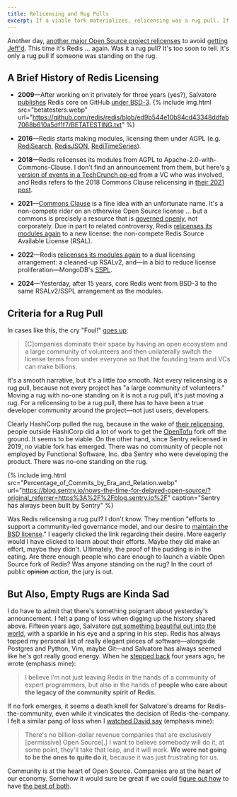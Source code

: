 ```yaml
---
title: Relicensing and Rug Pulls
excerpt: If a viable fork materializes, relicensing was a rug pull. If not, it wasn't ... and that's kinda sad.
---
```


Another day, [another major Open Source project
relicenses](https://redis.com/blog/redis-adopts-dual-source-available-licensing/)
to avoid [getting
Jeff'd](https://www.youtube.com/watch?v=XZ3w_jec1v8#t=29m27s).  This time it's
Redis ... again. Was it a rug pull? It's too soon to tell. It's only a rug pull
if someone was standing on the rug.


## A Brief History of Redis Licensing

- <b>2009</b>—After working on it privately for three years (yes?), Salvatore
[publishes](https://github.com/redis/redis/commit/ed9b544e10b84cd43348ddfab7068b610a5df1f7) Redis core on GitHub [under
BSD-3](https://github.com/redis/redis/blob/ed9b544e10b84cd43348ddfab7068b610a5df1f7/COPYING).
{% include img.html src="betatesters.webp"
url="https://github.com/redis/redis/blob/ed9b544e10b84cd43348ddfab7068b610a5df1f7/BETATESTING.txt" %}

- <b>2016</b>—Redis starts making modules, licensing them under AGPL (e.g. [RediSearch](https://github.com/RediSearch/RediSearch/commit/c60925a9268ac9843244ee33c033c4789dd4ce50), [RedisJSON](https://github.com/RedisJSON/RedisJSON/commit/6f638aca7df52e884f14b494168462add5366e7a#diff-c693279643b8cd5d248172d9c22cb7cf4ed163a3c98c8a3f69c2717edd3eacb7), [RediTimeSeries](https://github.com/RedisTimeSeries/RedisTimeSeries/commit/7224436f2c0b981f48e9331cea306bea85a01ed7#diff-c693279643b8cd5d248172d9c22cb7cf4ed163a3c98c8a3f69c2717edd3eacb7)).

- <b>2018</b>—Redis relicenses its modules from AGPL to
Apache-2.0-with-Commons-Clause. I don't find an announcement from them, but
here's [a version of events in a TechCrunch
op-ed](https://techcrunch.com/2018/09/07/commons-clause-stops-open-source-abuse/#m_-47614634501600442334829)
from a VC who was involved, and Redis refers to the 2018 Commons Clause
relicensing in [their 2021
post](https://redis.com/blog/redis-labs-modules-license-changes/).

- <b>2021</b>—[Commons Clause](https://commonsclause.com/) is a fine idea with
an unfortunate name. It's a non-compete rider on an otherwise Open Source
license ... but a commons is precisely a resource that is [governed
openly](https://www.amazon.com/dp/0521405998), not corporately. Due in part to
related controversy, Redis [relicenses its modules
again](https://redis.com/blog/redis-labs-modules-license-changes/) to a new
license: the non-compete Redis Source Available License (RSAL).

- <b>2022</b>—Redis [relicenses its modules
again](https://redis.com/blog/rsalv2-sspl-announcement/) to a dual licensing
arrangement: a cleaned-up RSALv2, and—in a bid to reduce license
proliferation—MongoDB's
[SSPL](https://en.wikipedia.org/wiki/Server_Side_Public_License).

- <b>2024</b>—Yesterday, after 15 years, core Redis went from BSD-3 to the same
RSALv2/SSPL arrangement as the modules.


## Criteria for a Rug Pull

In cases like this, the cry "Foul!" [goes
up](https://news.ycombinator.com/item?id=37904640):

> [C]ompanies dominate their space by having an open ecosystem and a large
> community of volunteers and then unilaterally switch the license terms from
> under everyone so that the founding team and VCs can make billions.

It's a smooth narrative, but it's a little _too_ smooth. Not every relicensing
is a rug pull, because not every project has "a large community of volunteers."
Moving a rug with no-one standing on it is not a rug pull, it's just moving a
rug. For a relicensing to be a rug pull, there has to have been a true
developer community around the project—not just users, developers.

Clearly HashiCorp pulled the rug, because in the wake of [their
relicensing](https://www.hashicorp.com/blog/hashicorp-adopts-business-source-license),
people outside HashiCorp did a lot of work to get the
[OpenTofu](https://www.linuxfoundation.org/press/announcing-opentofu) fork off
the ground. It seems to be viable. On the other hand, since Sentry relicensed
in 2019, no viable fork has emerged. There was no community of people not
employed by Functional Software, Inc. dba Sentry who were developing the
product. There was no-one standing on the rug.

{% include img.html src="Percentage_of_Commits_by_Era_and_Relation.webp"
url="https://blog.sentry.io/nows-the-time-for-delayed-open-source/?original_referrer=https%3A%2F%2Fblog.sentry.io%2F" caption="Sentry has always been built by Sentry" %}

Was Redis relicensing a rug pull? I don't know. They
mention "efforts to support a community-led governance model, and our desire to
[maintain the BSD
license](https://redis.com/blog/redis-license-bsd-will-remain-bsd/)." I
eagerly clicked the link regarding their desire. More eagerly would I have
clicked to learn about their efforts. Maybe they did make an effort,
maybe they didn't. Ultimately, the proof of the pudding is in the eating. Are
there enough people who care enough to launch a viable Open Source fork of
Redis? Was anyone standing on the rug? In the court of public ~~opinion~~
_action_, the jury is out.

## But Also, Empty Rugs are Kinda Sad

I do have to admit that there's something poignant about yesterday's
announcement. I felt a pang of loss when digging up the history shared above.
Fifteen years ago, Salvatore [put something beautiful out into the
world](https://news.ycombinator.com/item?id=35871462), with a sparkle in his
eye and a spring in his step. Redis has always topped my personal list of
really elegant pieces of software—alongside Postgres and Python, Vim, maybe
Git—and Salvatore has always seemed like he's got really good energy. When he
[stepped back](http://antirez.com/news/133) four years ago, he wrote (emphasis
mine):

> I believe I’m not just leaving Redis in the hands of a community of expert
> programmers, but also in the hands of **people who care about the legacy of the
> community spirit of Redis**.

If no fork emerges, it seems a death knell for Salvatore's dreams for
Redis-the-community, even while it vindicates the decision of
Redis-the-company. I felt a similar pang of loss when I [watched David
say](https://www.youtube.com/watch?v=MYoipcYW_Qk&t=1713s) (emphasis mine):

> There's no billion-dollar revenue companies that are exclusively [permissive]
> Open Source[.] I want to believe somebody will do it, at some point, they'll
> take that leap, and it will work. **We were not going to be the ones to
> quite do it**, because it was just frustrating for us.

Community is at the heart of Open Source. Companies are at the heart of our
economy. Somehow it would sure be great if we could [figure out
how](https://gratipay.news/the-second-open-company-4cbab7ca1a47) to have
[the best of
both](https://blog.gittip.com/post/25215503687/corporations-and-open-ones/).
